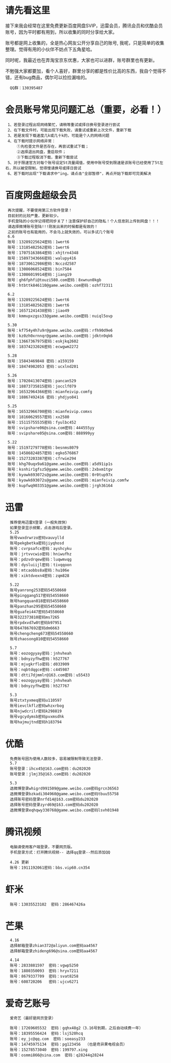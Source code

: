 # 请先看这里
接下来我会经常在这里免费更新百度网盘SVIP，迅雷会员，腾讯会员和优酷会员账号，因为平时都有用到，所以收集的同时分享给大家。

账号都是网上收集的，全是热心网友公开分享自己的账号, 我呢，只是简单的收集整理。觉得有用的小伙伴不妨点下五角星哈。

同时呢，我最近也在弄淘宝京东优惠，大家也可以进群，账号群里也有更新。

不勉强大家都要加，看个人喜好，群里分享的都是性价比高的东西，我自个觉得不错，还有bug商品，偶尔可以捡捡漏啥的。

      QQ群：130395487
      
# 会员账号常见问题汇总（重要，必看！）
     1、若登录过程出现网络繁忙，请稍等重试或择日换号登录进行尝试
     2、在下载文件时，可能出现下载失败，请重试或重新上次文件，重新下载
     3、若是发现下载速度几k或几十k的，可能是个人的网络问题
     4、在下载时提示网络异常：
         ①先检查文件是否存在，再尝试重试下载；
         ②选择退出网盘，重启软件；
         ③下载过程取消下载，重新下载尝试
     5、对于限速官方对每个账号设定5t流量阈值，使用中账号受到限速是该账号已经使用了5t左右，所以被受限制，觉得慢请换号或择日尝试
     6、若下载时出现"下载请求中"ing，请点击"全部暂停"，再点开始下载即可完美解决
     
# 百度网盘超级会员

     再次提醒，不要使用第三方软件登录！
     目前封的比较严重，更新较少。
     手机登陆的小伙伴记得把同步关了！注意保护好自己的隐私！个人信息别上传到网盘！！！
     请选择微博账号登陆!!!刚发出来的时候都是有效的！
     之前的账号也有能用的，不会马上就失效的，可以多试几个账号
     6.6
     账号：13289225624密码：1wert6
     账号：13185482562密码：1wert6
     账号：17075163864密码：xhjtrn4348
     账号：15897343666密码：walupy416
     账号：18730612986密码：Ncczd2587
     账号：13086068524密码：bin7584
     账号：13086019914密码：jiang19
     账号：gh6fphfi@touzi580.com密码：8xwnun0kgb
     账号：htbttk846110@game.weibo.com密码：ozhf72311
     
     6.2
     账号：13289225624密码：1wert6
     账号：13185482562密码：1wert6
     账号：16571241438密码：jiao49
     账号：kmmvpxzgss33@game.weibo.com密码：nuiql5ovp

     5.30
     账号：kf754y4h7u9r@game.weibo.com密码：rfh90d9e6
     账号：kz0zh0xrnnqr@game.weibo.com密码：jdktn9qk6
     账号：13667367975密码：eskjkq2602
     账号：18374232026密码：ecwgwm2272

     5.28
     账号：15843469848 密码：a159159
     账号：18474982053 密码：ucxlnd201
     
     5.26
     账号：17020413074密码：pancan529
     账号：18873735815密码：jocclf079
     账号：16532964366密码：mianfeivip.comfg
     账号：18867492416 密码：yhdjyo841
     
     5.25
     账号：16532966700密码：mianfeivip.comxs
     账号：18160629557密码：xx2580
     账号：15115755535密码：fyulbc452
     账号：svipshare06@sina.com密码：444555yy
     账号：svipshare05@sina.com密码：888999yy
     
     5.22
     账号：15197279778密码：besnms8079
     账号：14586824857密码：egko576867
     账号：15273203387密码：cfrwie294
     账号：khg70uqx9a61@game.weibo.com密码：a5d91ip1s
     账号：ksnhir1gfsz5@game.weibo.com密码：2xbxm1tgv
     账号：kyowk693072s@game.weibo.com密码：0r0tup97x
     账号：kyowk693072s@game.weibo.com密码：mianfeivip.comfw
     账号：kupfwq903351@game.weibo.com密码：jrgh36164

     
# 迅雷
      推荐使用迅雷X登录（一般失效快）
      如果登录显示频繁，点击游戏后登录。
      5.25
      账号vwxdrwrzo密码vauvylld
      账号pekgbetka密码jiyqhosd
      账号：cvrpsafcx密码：ayshcyku
      账号：jrtvvcwio密码：hniwufhz
      账号：pdzvdrqew密码：luqwmvqg
      账号：dysluiijl密码：tivqqoon
      账号：mtcaobbs8a密码：hu106e
      账号：xiktdvexn4密码：zqm828
      
      5.22
      账号yanrong253密码54558660
      账号pinggang517密码54558660
      账号hangquan818密码54558660
      账号panzhan295密码54558660
      账号guafei447密码54558660
      账号322373810密码ms7265
      账号rpdxvd7w0t密码b97951
      账号647867692密码dm6663
      账号chengcheng673密码54558660
      账号zhaosong810密码54558660
      
      5.7
      账号：eozogyyay密码：jnhvheah
      账号：bdnyzyfhw密码：h527767
      账号：mjvgkrflo密码：d033909
      账号：nqbtdqgce密码：c445987
      账号：dtti7djmmlr@163.com密码：u55433
      账号：eozogyyay密码：jnhvheah
      账号：bdnyzyfhw密码：h527767
      
      5.3
      账号ztxtyxmeq密码u110597
      账号ievclkflz密码whzxrbog
      账号njwdcrilr密码k298819
      账号vgcydymsb密码pvxmsdhk
      账号hajmujtnd密码h183794

      
# 优酷
      免费账号因为使用人数较多，容易被限制导致无法登录.
      5.7
      账号登录：ihcx45@163.com密码：du202020
      账号登录：jlmj35@163.com密码：du202020
      
      5.3
      选微博登录whigrd991509@game.weibo.com密码grcn36563
      选微博登录bzkadi304960@game.weibo.com密码tbuu55758
      选择账号密码登录nrfd14@163.com密码du202020
      选择账号密码登录zyrd69@163.com密码du202020
      选微博登录eqhqwy330768@game.weibo.com密码lsvh01948

# 腾讯视频
      电脑请使用客户端登录，不要网页版。
      手机登录方式：打开腾讯视频-- 选择qq登录--然后添加QQ
      
      4.26 更新
      账号：1911192061密码：bbs.vip60.cn354

# 虾米
      账号：13035523102  密码：286467426a

# 芒果
      4.16
      选择邮箱登录zhian372@aliyun.com密码aa4567
      选择邮箱登录zhideng696@sina.com密码aa4567

      4.14
      账号：2833881597  密码：vgwp5250
      账号：1880350093  密码：hryv7211
      账号：8679337709  密码：svat8258
      账号：608720206   密码：ujcv6271
      
# 爱奇艺账号 
      爱奇艺（最好是网页登录）
      
      账号：17269605532  密码：gqhx48g2（3.16号到期，之后自动续费一年）
      账号：18395556424  密码：lsj520hcq
      账号：ey_jc@qq.com  密码：soeasy233
      账号：14745975134  密码：pg123456  （也是奇异果电视会员）
      账号：15278573040  密码：199797.xing
      账号：osmmi866@sina.com  密码：q28244q28244
      

